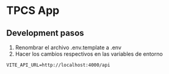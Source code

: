 
# TPCS App

## Development pasos

1. Renombrar el archivo .env.template a .env
2. Hacer los cambios respectivos en las variables de entorno

```
VITE_API_URL=http://localhost:4000/api

```
